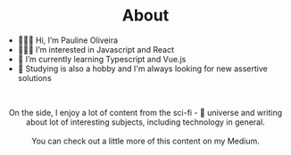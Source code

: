 <h1 align ="center">About</h1>


- 🙋🏽‍♀️ Hi, I’m Pauline Oliveira
- 👩🏽‍💻 I’m interested in Javascript and React
- 🌱 I’m currently learning Typescript and Vue.js 
- 📒 Studying is also a hobby and I'm always looking for new assertive solutions
<br>

<!---
apaulineoliveira/apaulineoliveira is a ✨ special ✨ repository because its `README.md` (this file) appears on your GitHub profile.
You can click the Preview link to take a look at your changes.
--->
<p align="center">On the side, I enjoy a lot of content from the sci-fi - 🤖 universe and writing about lot of interesting subjects, including technology in general.<br><br>You can check out a little more of this content on my Medium.</p>  


